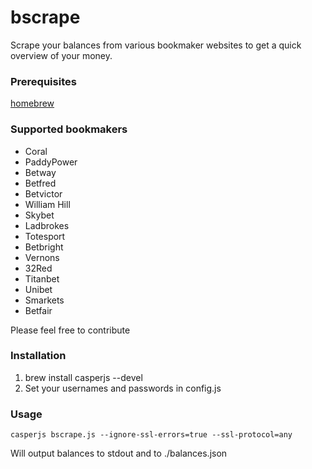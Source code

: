 bscrape
==========================

Scrape your balances from various bookmaker websites to get 
a quick overview of your money.


### Prerequisites

[homebrew](http://brew.sh/)

### Supported bookmakers
* Coral
* PaddyPower
* Betway
* Betfred
* Betvictor
* William Hill
* Skybet
* Ladbrokes
* Totesport
* Betbright
* Vernons
* 32Red
* Titanbet
* Unibet
* Smarkets
* Betfair

Please feel free to contribute

### Installation

1. brew install casperjs --devel
2. Set your usernames and passwords in config.js

### Usage

```
casperjs bscrape.js --ignore-ssl-errors=true --ssl-protocol=any
```

Will output balances to stdout and to ./balances.json
